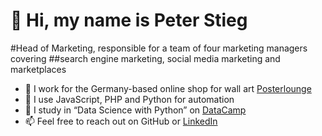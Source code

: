 👋 Hi, my name is Peter Stieg
==============================
#Head of Marketing, responsible for a team of four marketing managers covering
##search engine marketing, social media marketing and marketplaces 
- 👔 I work for the Germany-based online shop for wall art [Posterlounge](https://www.posterlounge.com/shop/)
- 🐜 I use JavaScript, PHP and Python for automation
- 🌱 I study in “Data Science with Python” on [DataCamp](https://www.datacamp.com/tracks/data-scientist-with-python)
- 📫 Feel free to reach out on GitHub or [LinkedIn](https://www.linkedin.com/in/peterstieg/)

<!---
peterstieg/peterstieg is a ✨ special ✨ repository because its `README.md` (this file) appears on your GitHub profile.
You can click the Preview link to take a look at your changes.
--->
